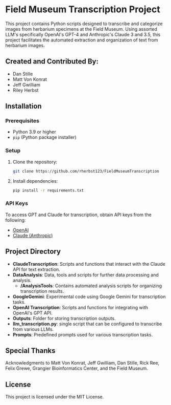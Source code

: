 
# Field Museum Transcription Project

This project contains Python scripts designed to transcribe and categorize images from herbarium specimens at the Field Museum. Using assorted LLM's specifically OpenAI's GPT-4 and Anthropic's Claude 3 and 3.5, this project facilitates the automated extraction and organization of text from herbarium images.

## Created and Contributed By:

- Dan Stille
- Matt Von Konrat
- Jeff Gwilliam
- Riley Herbst

## Installation

### Prerequisites
- Python 3.9 or higher
- `pip` (Python package installer)

### Setup
1. Clone the repository:
    ```bash
    git clone https://github.com/rherbst123/FieldMuseumTranscription
    ```
2. Install dependencies:
    ```bash
    pip install -r requirements.txt
    ```

### API Keys
To access GPT and Claude  for transcription, obtain API keys from the following:
- [OpenAI](https://platform.openai.com/docs/introduction)
- [Claude (Anthropic)](https://support.anthropic.com/en/collections/5370014-claude-api)

## Project Directory

- **ClaudeTranscription**: Scripts and functions that interact with the Claude API for text extraction.
- **DataAnalysis**: Data, tools and scripts for further data processing and analysis.
    - **/AnalysisTools**: Contains automated analysis scripts for organizing transcription results.
- **GoogleGemini**: Experimental code using Google Gemini for transcription tasks.
- **OpenAI Transcription**: Scripts and functions for integrating with OpenAI's GPT API.
- **Outputs**: Folder for storing transcription outputs.
- **llm_transcription.py**: single script that can be configured to transcribe from various LLMs.
- **Prompts**: Predefined prompts used for various transcription tasks.


## Special Thanks

Acknowledgments to Matt Von Konrat, Jeff Gwilliam, Dan Stille, Rick Ree, Felix Grewe, Grangier Bioinformatics Center, and the Field Museum.

## License

This project is licensed under the MIT License.
